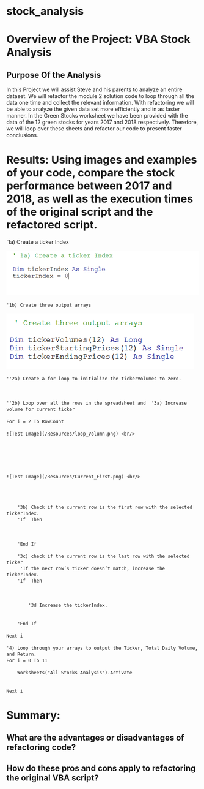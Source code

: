 # stock_analysis
# Overview of the Project: VBA Stock Analysis
## Purpose Of the Analysis
In this Project we will assist Steve and his parents to analyze an entire dataset. We will refactor the module 2 solution code to loop through all the data one time and collect the relevant information. With refactoring we will be able to analyze the given data set more efficiently and in as faster manner. In the Green Stocks worksheet we have been provided with the data of the 12 green stocks for years 2017 and 2018 respectively. Therefore, we will loop over these sheets and refactor our code to present faster conclusions.

# Results: Using images and examples of your code, compare the stock performance between 2017 and 2018, as well as the execution times of the original script and the refactored script.

 '1a) Create a ticker Index
 
 
![Test Image](/Resources/tickerIndex.png) <br/>
    
    

    '1b) Create three output arrays   
    
  ![Test Image](/Resources/OutputArrays.png) <br/>
    
    
    ''2a) Create a for loop to initialize the tickerVolumes to zero. 
    
    
    
    ''2b) Loop over all the rows in the spreadsheet and  '3a) Increase volume for current ticker
     
    For i = 2 To RowCount
    
    ![Test Image](/Resources/loop_Volumn.png) <br/>
    
        
   
    
    
     
    ![Test Image](/Resources/Current_First.png) <br/>
     
  
        
        
        '3b) Check if the current row is the first row with the selected tickerIndex.
        'If  Then
            
            
            
        'End If
        
        '3c) check if the current row is the last row with the selected ticker
         'If the next row’s ticker doesn’t match, increase the tickerIndex.
        'If  Then
            
            

            '3d Increase the tickerIndex. 
            
            
        'End If
    
    Next i
    
    '4) Loop through your arrays to output the Ticker, Total Daily Volume, and Return.
    For i = 0 To 11
        
        Worksheets("All Stocks Analysis").Activate
        
        
    Next i
    



# Summary: 
## What are the advantages or disadvantages of refactoring code?
## How do these pros and cons apply to refactoring the original VBA script?
